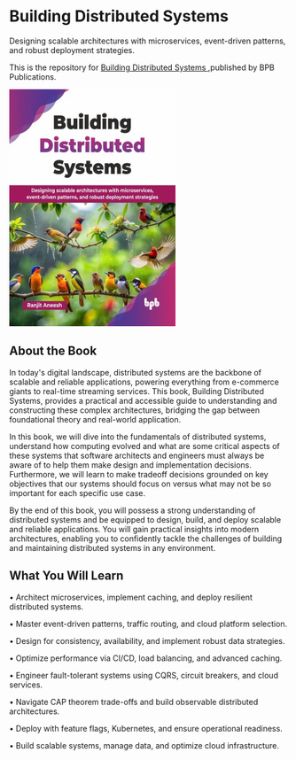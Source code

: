 # Building Distributed Systems

Designing scalable architectures with microservices, event-driven patterns, and robust deployment strategies.

This is the repository for [Building Distributed Systems
](https://bpbonline.com/products/building-distributed-systems?_pos=1&_sid=8738ca4ca&_ss=r&variant=44607823315144),published by BPB Publications.

<img src="9789365898514.jpg">

## About the Book
In today's digital landscape, distributed systems are the backbone of scalable and reliable applications, powering everything from e-commerce giants to real-time streaming services. This book, Building Distributed Systems, provides a practical and accessible guide to understanding and constructing these complex architectures, bridging the gap between foundational theory and real-world application.

In this book, we will dive into the fundamentals of distributed systems, understand how computing evolved and what are some critical aspects of these systems that software architects and engineers must always be aware of to help them make design and implementation decisions. Furthermore, we will learn to make tradeoff decisions grounded on key objectives that our systems should focus on versus what may not be so important for each specific use case.

By the end of this book, you will possess a strong understanding of distributed systems and be equipped to design, build, and deploy scalable and reliable applications. You will gain practical insights into modern architectures, enabling you to confidently tackle the challenges of building and maintaining distributed systems in any environment.

## What You Will Learn
• Architect microservices, implement caching, and deploy resilient distributed systems.

• Master event-driven patterns, traffic routing, and cloud platform selection.

• Design for consistency, availability, and implement robust data strategies.

• Optimize performance via CI/CD, load balancing, and advanced caching.

• Engineer fault-tolerant systems using CQRS, circuit breakers, and cloud services.

• Navigate CAP theorem trade-offs and build observable distributed architectures.

• Deploy with feature flags, Kubernetes, and ensure operational readiness.

• Build scalable systems, manage data, and optimize cloud infrastructure.
